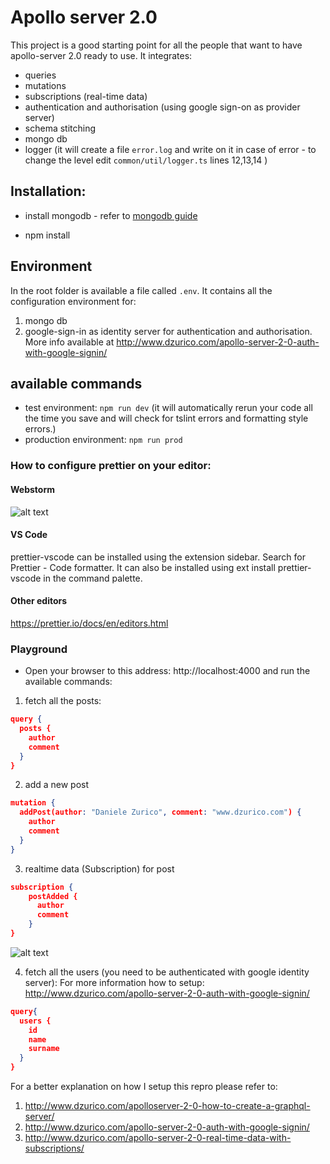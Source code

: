 # Apollo server 2.0 
This project is a good starting point for all the people that want to have apollo-server 2.0 ready to use.
It integrates:
- queries
- mutations
- subscriptions (real-time data)
- authentication and authorisation (using google sign-on as provider server)
- schema stitching
- mongo db
- logger (it will create a file `error.log` and write on it in case of error - to change the level edit  `common/util/logger.ts` lines 12,13,14 )

## Installation:

- install mongodb - refer to  [mongodb guide](https://treehouse.github.io/installation-guides/mac/mongo-mac.html)

- npm install

## Environment
In the root folder is available a file called `.env`. It contains all the configuration environment for:
1. mongo db
2. google-sign-in as identity server for authentication and authorisation. More info available at http://www.dzurico.com/apollo-server-2-0-auth-with-google-signin/ 

## available commands
- test environment: `npm run dev` 
(it will automatically rerun your code all the time you save and will check for tslint errors and formatting style errors.)
- production environment: `npm run prod`
### 

### How to configure prettier on your editor:

#### Webstorm
![alt text](https://github.com/daniele-zurico/apollo2-subscriptions-how-to/blob/master/webstorm-prettier.jpg)
#### VS Code
prettier-vscode can be installed using the extension sidebar. Search for Prettier - Code formatter. It can also be installed using ext install prettier-vscode in the command palette.
#### Other editors
https://prettier.io/docs/en/editors.html


### Playground
- Open your browser to this address: http://localhost:4000 and run the available commands:

1. fetch all the posts:
```json
query {
  posts {
    author
    comment
  }
}
```
2. add a new post
```json
mutation {
  addPost(author: "Daniele Zurico", comment: "www.dzurico.com") {
    author
    comment
  }
}
```

3. realtime data (Subscription) for post

```json
subscription {
    postAdded {
      author
      comment
    }
}
```
![alt text](https://github.com/daniele-zurico/apollo2-subscriptions-how-to/blob/master/subscription.gif)

4. fetch all the users (you need to be authenticated with google identity server):
For more information how to setup: http://www.dzurico.com/apollo-server-2-0-auth-with-google-signin/
```json
query{
  users {
    id
    name
    surname
  }
}
```

For a better explanation on how I setup this repro please refer to:
1. http://www.dzurico.com/apolloserver-2-0-how-to-create-a-graphql-server/
2. http://www.dzurico.com/apollo-server-2-0-auth-with-google-signin/
3. http://www.dzurico.com/apollo-server-2-0-real-time-data-with-subscriptions/



